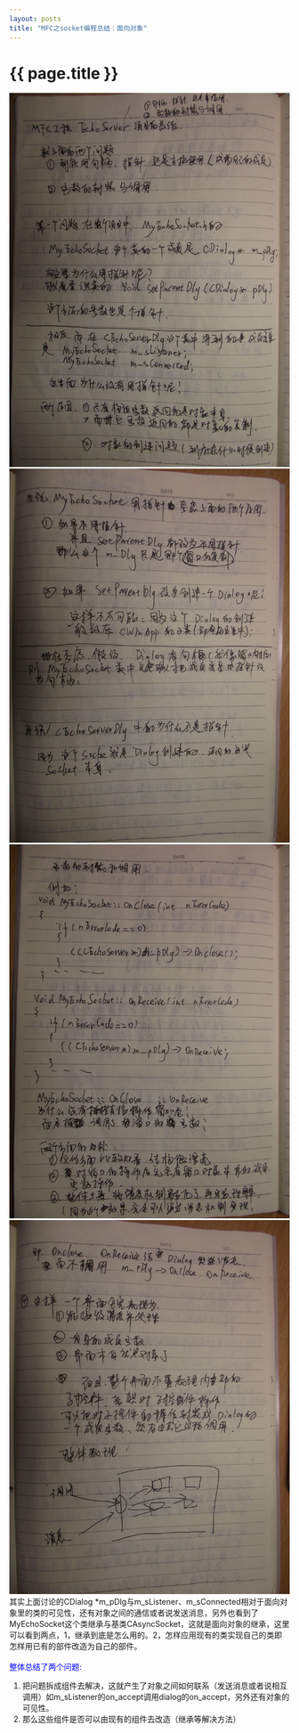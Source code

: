 ```yaml
---
layout: posts
title: "MFC之socket编程总结：面向对象"
---
```


# {{ page.title }}
<img src="/images/mfc-socket/note1.jpg" width="800">
<img src="/images/mfc-socket/note2.jpg" width="800">
<img src="/images/mfc-socket/note3.jpg" width="800">
<img src="/images/mfc-socket/note4.jpg" width="800"><br>
其实上面讨论的CDialog *m_pDlg与m_sListener、m_sConnected相对于面向对象里的类的可见性，还有对象之间的通信或者说发送消息，另外也看到了MyEchoSocket这个类继承与基类CAsyncSocket，这就是面向对象的继承，这里可以看到两点，1，继承到底是怎么用的。2，怎样应用现有的类实现自己的类即怎样用已有的部件改造为自己的部件。<br><br>
<font color="blue">整体总结了两个问题:</font><br>

1. 把问题拆成组件去解决，这就产生了对象之间如何联系（发送消息或者说相互调用）如m_sListener的on_accept调用dialog的on_accept，另外还有对象的可见性。<br>
2. 那么这些组件是否可以由现有的组件去改造（继承等解决方法）